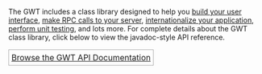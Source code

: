 <p>
The GWT includes a class library designed to help you <a href="/javadoc/latest/com/google/gwt/user/client/ui/package-summary.html">build your user interface</a>, <a href="http://google-web-toolkit.googlecode.com/svn/javadoc/latest/com/google/gwt/user/client/rpc/package-summary.html">make RPC calls to your server</a>, <a href="http://google-web-toolkit.googlecode.com/svn/javadoc/latest/com/google/gwt/i18n/client/package-summary.html">internationalize your application</a>, <a href="http://google-web-toolkit.googlecode.com/svn/javadoc/latest/com/google/gwt/junit/client/package-summary.html">perform unit testing</a>, and lots more.
For complete details about the GWT class library, click below to view the javadoc-style API reference.
</p>

<table>
  <tr>
    <td style="border: 1px solid #aaa; padding: 5px;">
      <a href="/javadoc/latest/index.html?overview-summary.html">Browse the GWT API Documentation</a>
    </td>
  </tr>
</table>